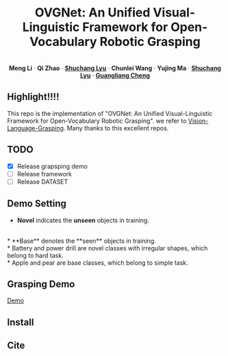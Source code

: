 
<p align="center">
  <h1 align="center">OVGNet: An Unified Visual-Linguistic Framework for Open-Vocabulary Robotic Grasping</h1>
  <p align="center">


   <br />
    <strong>Meng Li</strong></a>
    ·
    <strong>Qi Zhao</strong></a>
    ·
    <a href="https://cv-shuchanglyu.github.io/EnHome.html"><strong>Shuchang Lyu</strong></a>
    ·
    <strong>Chunlei Wang</strong></a>    
    ·
    <strong>Yujing Ma</strong></a>
    ·
    <a href="https://cv-shuchanglyu.github.io/EnHome.html"><strong>Shuchang Lyu</strong></a>
    ·
    <a href="https://sites.google.com/view/guangliangcheng"><strong>Guangliang Cheng</strong></a>
    <br />
<p align="center">

    
  </p>





## Highlight!!!!
This repo is the implementation of "OVGNet: An Unified Visual-Linguistic Framework for Open-Vocabulary Robotic Grasping". we refer to [Vision-Language-Grasping](https://github.com/xukechun/Vision-Language-Grasping). Many thanks to this excellent repos.

## TODO
- [x] Release grapsping demo
- [ ] Release framework
- [ ] Release DATASET

## Demo Setting
  * **Novel** indicates the **unseen** objects in training.
<br />
  * **Base** denotes the **seen** objects in training.
<br />
  * Battery and power drill are novel classes with irregular shapes, which belong to hard task.
<br />
  * Apple and pear are base classes, which belong to simple task.
<br />

      

## Grasping Demo
[Demo](https://github.com/cv516Buaa/OVGNet/assets/94512783/1ff2e4d6-83a5-450d-ba7a-ad2616bdb31c)


## Install

## Cite

```
